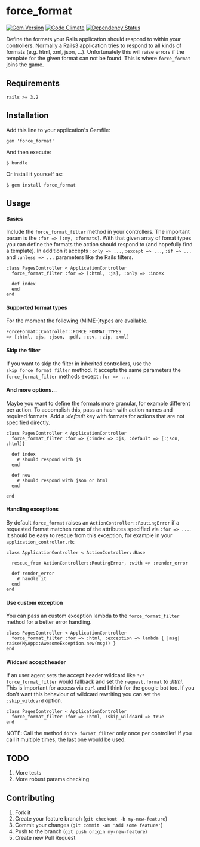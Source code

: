 # force_format

[![Gem Version](https://badge.fury.io/rb/force_format.png)](http://badge.fury.io/rb/force_format)
[![Code Climate](https://codeclimate.com/github/marcusg/force_format.png)](https://codeclimate.com/github/marcusg/force_format)
[![Dependency Status](https://gemnasium.com/marcusg/force_format.png)](https://gemnasium.com/marcusg/force_format)

Define the formats your Rails application should respond to within your controllers.
Normally a Rails3 application tries to respond to all kinds of formats (e.g. html, xml, json, ...).
Unfortunately this will raise errors if the template for the given format can not be found.
This is where ```force_format``` joins the game.


## Requirements

```rails >= 3.2```

## Installation

Add this line to your application's Gemfile:

    gem 'force_format'

And then execute:

    $ bundle

Or install it yourself as:

    $ gem install force_format

## Usage

#### Basics

Include the ```force_format_filter``` method in your controllers.
The important param is the ```:for => [:my, :formats]```. 
With that given array of fomat types you can define the formats the 
action should respond to (and hopefully find a template).
In addition it accepts ```:only => ...```, ```:except => ...```, ```:if => ...```
and ```:unless => ...``` parameters like the Rails filters.



    class PagesController < ApplicationController
      force_format_filter :for => [:html, :js], :only => :index

      def index
      end
    end
    

#### Supported format types
For the moment the following (MIME-)types are available.

    ForceFormat::Controller::FORCE_FORMAT_TYPES 
    => [:html, :js, :json, :pdf, :csv, :zip, :xml]
    

#### Skip the filter

If you want to skip the filter in inherited controllers, use the ```skip_force_format_filter``` method. 
It accepts the same parameters the ```force_format_filter``` methods except ```:for => ...```.

#### And more options...

Maybe you want to define the formats more granular, for example different per action. 
To accomplish this, pass an hash with action names and required formats. Add a *:default* key with formats 
for actions that are not specified directly. 


    class PagesController < ApplicationController
      force_format_filter :for => {:index => :js, :default => [:json, :html]}

      def index
        # should respond with js
      end
      
      def new
        # should respond with json or html
      end

    end
    

#### Handling exceptions

By default ```force_format``` raises an ```ActionController::RoutingError```
if a requested format matches none of the attributes specified via ```:for => ...```. 
It should be easy to rescue from this exception, for example in your ```application_controller.rb```:

   
    class ApplicationController < ActionController::Base

      rescue_from ActionController::RoutingError, :with => :render_error

      def render_error
        # handle it
      end
    end
    
#### Use custom exception

You can pass an custom exception lambda to the ```force_format_filter``` method for a better error handling. 

    class PagesController < ApplicationController
      force_format_filter :for => :html, :exception => lambda { |msg| raise(MyApp::AwesomeException.new(msg)) }
    end


#### Widcard accept header

If an user agent sets the accept header wildcard like ```*/*``` ```force_format_filter``` would fallback 
and set the ```request.format``` to *:html*. This is important for access via ```curl``` and I think for the 
google bot too. If you don't want this behaviour of wildcard rewriting you can set the ```:skip_wildcard``` option.

    class PagesController < ApplicationController
      force_format_filter :for => :html, :skip_wildcard => true
    end

NOTE: Call the method ```force_format_filter``` only once per controller! 
If you call it multiple times, the last one would be used.

## TODO
1. More tests
2. More robust params checking


## Contributing

1. Fork it
2. Create your feature branch (`git checkout -b my-new-feature`)
3. Commit your changes (`git commit -am 'Add some feature'`)
4. Push to the branch (`git push origin my-new-feature`)
5. Create new Pull Request
